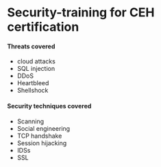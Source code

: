 # Security-training for CEH certification

#### Threats covered
  - cloud attacks
  - SQL injection
  - DDoS
  - Heartbleed
  - Shellshock

#### Security techniques covered
  - Scanning
  - Social engineering
  - TCP handshake
  - Session hijacking
  - IDSs
  - SSL
